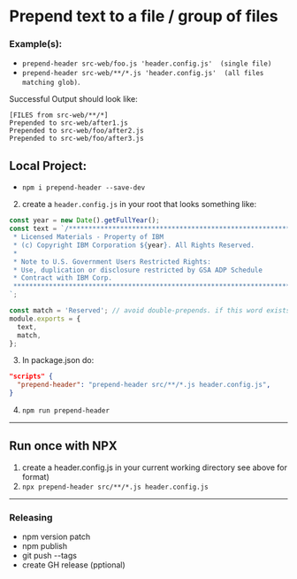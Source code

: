 # Prepend text to a file / group of files
###  Example(s):
  - `prepend-header src-web/foo.js 'header.config.js'  (single file)`
  - `prepend-header src-web/**/*.js 'header.config.js'  (all files matching glob)`.

Successful Output should look like:
```
[FILES from src-web/**/*]
Prepended to src-web/after1.js
Prepended to src-web/foo/after2.js
Prepended to src-web/foo/after3.js
```

## Local Project:

-  `npm i prepend-header --save-dev`

2. create a `header.config.js` in your root that looks something like:
```js
const year = new Date().getFullYear();
const text = `/*******************************************************************************
 * Licensed Materials - Property of IBM
 * (c) Copyright IBM Corporation ${year}. All Rights Reserved.
 *
 * Note to U.S. Government Users Restricted Rights:
 * Use, duplication or disclosure restricted by GSA ADP Schedule
 * Contract with IBM Corp.
 *******************************************************************************/
`;

const match = 'Reserved'; // avoid double-prepends. if this word exists in a file, that file gets skipped.
module.exports = {
  text,
  match,
};
```
3. In package.json do:
```json
"scripts" {
  "prepend-header": "prepend-header src/**/*.js header.config.js",
}
```
4. `npm run prepend-header`
----
## Run once with NPX
1. create a header.config.js in your current working directory see above for format)
2. `npx prepend-header src/**/*.js header.config.js`

---
### Releasing
- npm version patch
- npm publish
- git push --tags
- create GH release (pptional)
